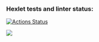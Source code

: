 ### Hexlet tests and linter status:

[![Actions Status](https://github.com/mikiyar/frontend-project-44/workflows/hexlet-check/badge.svg)](https://github.com/mikiyar/frontend-project-44/actions)

<a href="https://codeclimate.com/github/mikiyar/frontend-project-44/maintainability"><img src="https://api.codeclimate.com/v1/badges/6b008949153841f7d817/maintainability" /></a>
